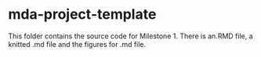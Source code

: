 # mda-project-template
This folder contains the source code for Milestone 1. 
There is an.RMD file, a knitted .md file and the figures for .md file.
